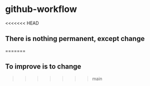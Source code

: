 # github-workflow
<<<<<<< HEAD
## There is nothing permanent, except change
=======
## To improve is to change
>>>>>>> main
